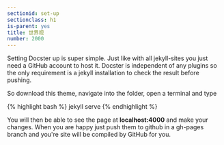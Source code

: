 ```yaml
---
sectionid: set-up
sectionclass: h1
is-parent: yes
title: 世界观
number: 2000
---
```

Setting Docster up is super simple. Just like with all jekyll-sites you just need a GitHub account to host it. Docster is independent of any plugins so the only requirement is a jekyll installation to check the result before pushing.

So download this theme, navigate into the folder, open a terminal and type

{% highlight bash %}
jekyll serve
{% endhighlight %}

You will then be able to see the page at **localhost:4000** and make your changes. When you are happy just push them to github in a gh-pages branch and you're site will be compiled by GitHub for you.